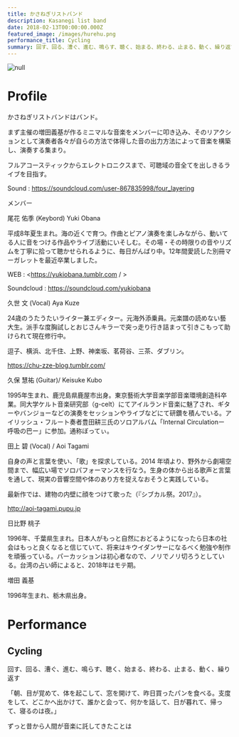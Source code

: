 ```yaml
---
title: かさねぎリストバンド
description: Kasanegi list band
date: 2018-02-13T00:00:00.000Z
featured_image: /images/hurehu.png
performance_title: Cycling
summary: 回す、回る、漕ぐ、進む、鳴らす、聴く、始まる、終わる、止まる、動く、繰り返す
---
```

![null](/images/hurehu.png)

# Profile

かさねぎリストバンドはバンド。

まず主催の増田義基が作るミニマルな音楽をメンバーに叩き込み、そのリアクションとして演奏者各々が自らの方法で体得した音の出力方法によって音楽を構築し、演奏する集まり。

フルアコースティックからエレクトロニクスまで、可聴域の音全てを出しきるライブを目指す。

Sound : <https://soundcloud.com/user-867835998/four_layering>

メンバー

尾花 佑季 (Keybord) Yuki Obana

平成8年夏生まれ。海の近くで育つ。作曲とピアノ演奏を楽しみながら、動いてる人に音をつける作品やライブ活動にいそしむ。その場・その時限りの音やリズムを丁寧に拾って聴かせられるように、毎日がんばり中。12年間愛読した別冊マーガレットを最近卒業しました。

WEB : <https://yukiobana.tumblr.com / >

Soundcloud : <https://soundcloud.com/yukiobana>

久世 文 (Vocal) Aya Kuze

24歳のうたうたいライター兼エディター。元海外添乗員。元楽譜の読めない藝大生。派手な度胸試しとおじさんキラーで突っ走り行き詰まって引きこもって助けられて現在修行中。

逗子、横浜、北千住、上野、神楽坂、茗荷谷、三茶、ダブリン。

<https://chu-zze-blog.tumblr.com/>

久保 慧祐 (Guitar)/  Keisuke Kubo

1995年生まれ、鹿児島県鹿屋市出身。東京藝術大学音楽学部音楽環境創造科卒業。同大学ケルト音楽研究部（g-celt）にてアイルランド音楽に魅了され、ギターやバンジョーなどの演奏をセッションやライブなどにて研鑽を積んでいる。アイリッシュ・フルート奏者豊田耕三氏のソロアルバム「Internal Circulationー 呼吸の巴ー」に参加。通称ぼってぃ。

田上 碧 (Vocal) / Aoi Tagami

自身の声と言葉を使い、「歌」を探求している。2014 年頃より、野外から劇場空間まで、幅広い場でソロパフォーマンスを行なう。生身の体から出る歌声と言葉を通して、現実の音響空間や体のあり方を捉えなおそうと実践している。

最新作では、建物の内壁に顔をつけて歌った（『シブカル祭。2017』）。

<http://aoi-tagami.pupu.jp>

日比野 桃子

1996年、千葉県生まれ。日本人がもっと自然におどるようになったら日本の社会はもっと良くなると信じていて、将来はキウイダンサーになるべく勉強や制作を頑張っている。パーカッションは初心者なので、ノリでノリ切ろうとしている。台湾の占い師によると、2018年はモテ期。

増田 義基

1996年生まれ、栃木県出身。

# Performance

## Cycling

回す、回る、漕ぐ、進む、鳴らす、聴く、始まる、終わる、止まる、動く、繰り返す

「朝、目が覚めて、体を起こして、窓を開けて、昨日買ったパンを食べる。支度をして、どこかへ出かけて、誰かと会って、何かを話して、日が暮れて、帰って、寝るのは夜。」

ずっと昔から人間が音楽に託してきたことは
